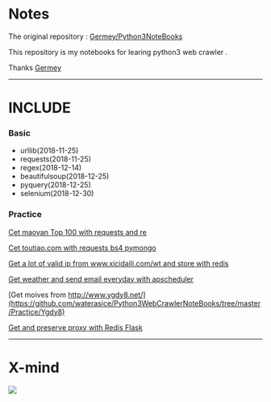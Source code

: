 # Notes

The original repository : [Germey/Python3NoteBooks](https://github.com/Germey/Python3NoteBooks) 

This repository is my notebooks for learing python3 web crawler .

Thanks [Germey](https://github.com/Germey)

---


# INCLUDE

### Basic
- urllib(2018-11-25)
- requests(2018-11-25)
- regex(2018-12-14)
- beautifulsoup(2018-12-25)
- pyquery(2018-12-25)
- selenium(2018-12-30)

### Practice

[Cet maoyan Top 100 with requests and re](https://github.com/waterasice/Python3WebCrawlerNoteBooks/tree/master/Practice/MaoYanTop100)

[Cet toutiao.com with requests bs4 pymongo](https://github.com/waterasice/Python3WebCrawlerNoteBooks/tree/master/Practice/TouTiao)

[Get a lot of valid ip from www.xicidaili.com/wt and store with redis](https://github.com/waterasice/Python3WebCrawlerNoteBooks/blob/master/Practice/XiciProxy/getXiciProxy.py)

[Get weather and send email everyday with apscheduler](https://github.com/waterasice/Python3WebCrawlerNoteBooks/blob/master/Practice/GetWeather/GetWeather.py)

[Get moives from http://www.ygdy8.net/](https://github.com/waterasice/Python3WebCrawlerNoteBooks/tree/master/Practice/Ygdy8)

[Get and preserve proxy with Redis Flask](https://github.com/waterasice/Python3WebCrawlerNoteBooks/tree/master/Practice/ProxyPool)

--- 


# X-mind
![](https://ws4.sinaimg.cn/large/006tNbRwly1fyp5j5lkp0j30pb0tv0w2.jpg)
